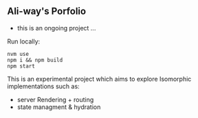 ## Ali-way's Porfolio

- this is an ongoing project ...

Run locally:

```
nvm use
npm i && npm build
npm start

```
This is an experimental project which aims to explore Isomorphic implementations such as: 

 - server Rendering + routing
 - state managment & hydration

